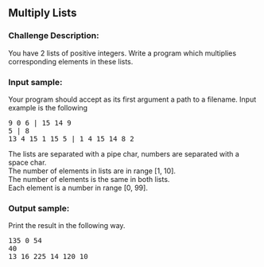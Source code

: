 <h2>Multiply Lists</h2>

<h3>Challenge Description:</h3>
<p>
    You have 2 lists of positive integers.
    Write a program which multiplies corresponding elements in these lists.
</p>

<h3>Input sample:</h3>
<p>
    Your program should accept as its first argument a path to a filename. Input example is the following
</p>
<pre>9 0 6 | 15 14 9
5 | 8
13 4 15 1 15 5 | 1 4 15 14 8 2</pre>
<p>
The lists are separated with a pipe char, numbers are separated with a space char.
<br>
The number of elements in lists are in range [1, 10].
<br>
The number of elements is the same in both lists.
<br>
Each element is a number in range [0, 99].
</p>

<h3>Output sample:</h3>

<p>
    Print the result in the following way.
</p>

<pre>135 0 54
40
13 16 225 14 120 10</pre>